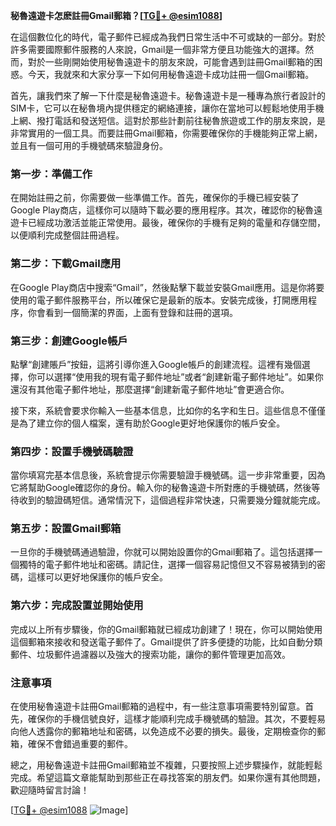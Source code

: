 **秘魯遠遊卡怎麽註冊Gmail郵箱？[[TG💪+ @esim1088](https://t.me/s/esim1088)]**

在這個數位化的時代，電子郵件已經成為我們日常生活中不可或缺的一部分。對於許多需要國際郵件服務的人來說，Gmail是一個非常方便且功能強大的選擇。然而，對於一些剛開始使用秘魯遠遊卡的朋友來說，可能會遇到註冊Gmail郵箱的困惑。今天，我就來和大家分享一下如何用秘魯遠遊卡成功註冊一個Gmail郵箱。

首先，讓我們來了解一下什麼是秘魯遠遊卡。秘魯遠遊卡是一種專為旅行者設計的SIM卡，它可以在秘魯境內提供穩定的網絡連接，讓你在當地可以輕鬆地使用手機上網、撥打電話和發送短信。這對於那些計劃前往秘魯旅遊或工作的朋友來說，是非常實用的一個工具。而要註冊Gmail郵箱，你需要確保你的手機能夠正常上網，並且有一個可用的手機號碼來驗證身份。

### 第一步：準備工作

在開始註冊之前，你需要做一些準備工作。首先，確保你的手機已經安裝了Google Play商店，這樣你可以隨時下載必要的應用程序。其次，確認你的秘魯遠遊卡已經成功激活並能正常使用。最後，確保你的手機有足夠的電量和存儲空間，以便順利完成整個註冊過程。

### 第二步：下載Gmail應用

在Google Play商店中搜索“Gmail”，然後點擊下載並安裝Gmail應用。這是你將要使用的電子郵件服務平台，所以確保它是最新的版本。安裝完成後，打開應用程序，你會看到一個簡潔的界面，上面有登錄和註冊的選項。

### 第三步：創建Google帳戶

點擊“創建賬戶”按鈕，這將引導你進入Google帳戶的創建流程。這裡有幾個選擇，你可以選擇“使用我的現有電子郵件地址”或者“創建新電子郵件地址”。如果你還沒有其他電子郵件地址，那麼選擇“創建新電子郵件地址”會更適合你。

接下來，系統會要求你輸入一些基本信息，比如你的名字和生日。這些信息不僅僅是為了建立你的個人檔案，還有助於Google更好地保護你的帳戶安全。

### 第四步：設置手機號碼驗證

當你填寫完基本信息後，系統會提示你需要驗證手機號碼。這一步非常重要，因為它將幫助Google確認你的身份。輸入你的秘魯遠遊卡所對應的手機號碼，然後等待收到的驗證碼短信。通常情況下，這個過程非常快速，只需要幾分鐘就能完成。

### 第五步：設置Gmail郵箱

一旦你的手機號碼通過驗證，你就可以開始設置你的Gmail郵箱了。這包括選擇一個獨特的電子郵件地址和密碼。請記住，選擇一個容易記憶但又不容易被猜到的密碼，這樣可以更好地保護你的帳戶安全。

### 第六步：完成設置並開始使用

完成以上所有步驟後，你的Gmail郵箱就已經成功創建了！現在，你可以開始使用這個郵箱來接收和發送電子郵件了。Gmail提供了許多便捷的功能，比如自動分類郵件、垃圾郵件過濾器以及強大的搜索功能，讓你的郵件管理更加高效。

### 注意事項

在使用秘魯遠遊卡註冊Gmail郵箱的過程中，有一些注意事項需要特別留意。首先，確保你的手機信號良好，這樣才能順利完成手機號碼的驗證。其次，不要輕易向他人透露你的郵箱地址和密碼，以免造成不必要的損失。最後，定期檢查你的郵箱，確保不會錯過重要的郵件。

總之，用秘魯遠遊卡註冊Gmail郵箱並不複雜，只要按照上述步驟操作，就能輕鬆完成。希望這篇文章能幫助到那些正在尋找答案的朋友們。如果你還有其他問題，歡迎隨時留言討論！

[[TG💪+ @esim1088](https://t.me/s/esim1088) ![Image](https://i.postimg.cc/4NQfJmqS/Snipaste-2025-05-13-00-14-12.png)]